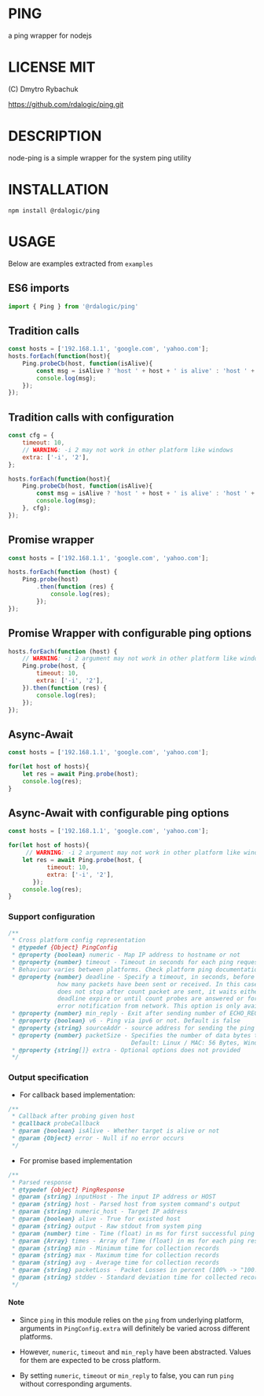 # PING

a ping wrapper for nodejs

# LICENSE MIT

(C) Dmytro Rybachuk

https://github.com/rdalogic/ping.git

# DESCRIPTION

node-ping is a simple wrapper for the system ping utility

# INSTALLATION

```
npm install @rdalogic/ping
```

# USAGE

Below are examples extracted from `examples`

## ES6 imports

```js
import { Ping } from '@rdalogic/ping'
```

## Tradition calls

```js
const hosts = ['192.168.1.1', 'google.com', 'yahoo.com'];
hosts.forEach(function(host){
    Ping.probeCb(host, function(isAlive){
        const msg = isAlive ? 'host ' + host + ' is alive' : 'host ' + host + ' is dead';
        console.log(msg);
    });
});
```

## Tradition calls with configuration

```js
const cfg = {
    timeout: 10,
    // WARNING: -i 2 may not work in other platform like windows
    extra: ['-i', '2'],
};

hosts.forEach(function(host){
    Ping.probeCb(host, function(isAlive){
        const msg = isAlive ? 'host ' + host + ' is alive' : 'host ' + host + ' is dead';
        console.log(msg);
    }, cfg);
});
```

## Promise wrapper

```js
const hosts = ['192.168.1.1', 'google.com', 'yahoo.com'];

hosts.forEach(function (host) {
    Ping.probe(host)
        .then(function (res) {
            console.log(res);
        });
});
```

## Promise Wrapper with configurable ping options

```js
hosts.forEach(function (host) {
    // WARNING: -i 2 argument may not work in other platform like windows
    Ping.probe(host, {
        timeout: 10,
        extra: ['-i', '2'],
    }).then(function (res) {
        console.log(res);
    });
});
```


## Async-Await
```js
const hosts = ['192.168.1.1', 'google.com', 'yahoo.com'];

for(let host of hosts){
    let res = await Ping.probe(host);
    console.log(res);
}
```

## Async-Await with configurable ping options
```js
const hosts = ['192.168.1.1', 'google.com', 'yahoo.com'];

for(let host of hosts){
     // WARNING: -i 2 argument may not work in other platform like windows
    let res = await Ping.probe(host, {
           timeout: 10,
           extra: ['-i', '2'],
       });
    console.log(res);
}
```
### Support configuration

```js
/**
 * Cross platform config representation
 * @typedef {Object} PingConfig
 * @property {boolean} numeric - Map IP address to hostname or not
 * @property {number} timeout - Timeout in seconds for each ping request.
 * Behaviour varies between platforms. Check platform ping documentation for more information.
 * @property {number} deadline - Specify a timeout, in seconds, before ping exits regardless of
              how many packets have been sent or received. In this case ping
              does not stop after count packet are sent, it waits either for
              deadline expire or until count probes are answered or for some
              error notification from network. This option is only available on linux and mac.
 * @property {number} min_reply - Exit after sending number of ECHO_REQUEST
 * @property {boolean} v6 - Ping via ipv6 or not. Default is false
 * @property {string} sourceAddr - source address for sending the ping
 * @property {number} packetSize - Specifies the number of data bytes to be sent
                                   Default: Linux / MAC: 56 Bytes, Windows: 32 Bytes
 * @property {string[]} extra - Optional options does not provided
 */
```

### Output specification

* For callback based implementation:

```js
/**
 * Callback after probing given host
 * @callback probeCallback
 * @param {boolean} isAlive - Whether target is alive or not
 * @param {Object} error - Null if no error occurs
 */
```

* For promise based implementation

```js
/**
 * Parsed response
 * @typedef {object} PingResponse
 * @param {string} inputHost - The input IP address or HOST
 * @param {string} host - Parsed host from system command's output
 * @param {string} numeric_host - Target IP address
 * @param {boolean} alive - True for existed host
 * @param {string} output - Raw stdout from system ping
 * @param {number} time - Time (float) in ms for first successful ping response
 * @param {Array} times - Array of Time (float) in ms for each ping response
 * @param {string} min - Minimum time for collection records
 * @param {string} max - Maximum time for collection records
 * @param {string} avg - Average time for collection records
 * @param {string} packetLoss - Packet Losses in percent (100% -> "100.000")
 * @param {string} stddev - Standard deviation time for collected records
 */
```

#### Note

* Since `ping` in this module relies on the `ping` from underlying platform,
  arguments in `PingConfig.extra` will definitely be varied across different
  platforms.

* However, `numeric`, `timeout` and `min_reply` have been abstracted. Values for
  them are expected to be cross platform.

* By setting `numeric`, `timeout` or `min_reply` to false, you can run `ping`
  without corresponding arguments.
